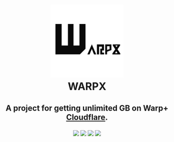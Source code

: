 <h1 align="center">
  <br>
  <a href="http://t.me/aliilapro"><img src="https://github.com/ALIILAPRO/warpx/blob/master/pic/logo.png" alt="warpx" width="200"></a>
  <br>
  WARPX
  <br>
</h1>
<h2 align="center">A project for getting unlimited GB on Warp+ <a href="http://1.1.1.1" target="_blank">Cloudflare</a>.</h2>

<h3 align="center">
<a href="https://github.com/ALIILAPRO/warpx"><img src="https://img.shields.io/github/languages/code-size/aliilapro/warpx"></a>
<a href="https://github.com/ALIILAPRO/warpx"><img src="https://img.shields.io/github/languages/top/aliilapro/warpx"></a>
<a href="https://github.com/ALIILAPRO/warpx"><img src="https://img.shields.io/github/stars/aliilapro/warpx"></a>
<a href="https://github.com/ALIILAPRO/warpx"><img src="https://img.shields.io/badge/The%20Long%20Hope-%F0%9F%98%8E%E2%9C%8C-green"></a>
</h3> 
